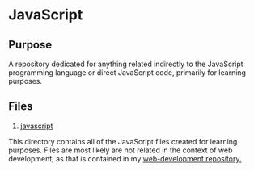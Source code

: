 # JavaScript

## Purpose

A repository dedicated for anything related indirectly to the JavaScript programming language or direct JavaScript code, primarily for learning purposes.

## Files

1. [javascript](https://github.com/afshaalzubair/javascript/tree/main/javascript)

This directory contains all of the JavaScript files created for learning purposes. Files are most likely are not related in the context of web development, as that is contained in my [web-development repository.](https://github.com/afshaalzubair/web-development)
